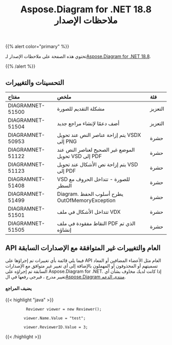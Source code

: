 ﻿---
title: Aspose.Diagram for .NET 18.8 ملاحظات الإصدار
type: docs
weight: 50
url: /ar/net/aspose-diagram-for-net-18-8-release-notes/
---
{{% alert color="primary" %}} 

 تحتوي هذه الصفحة على ملاحظات الإصدار لـ[Aspose.Diagram for .NET 18.8](https://www.nuget.org/packages/Aspose.Diagram/18.8.0).

{{% /alert %}} 
## **التحسينات والتغييرات**

|**مفتاح**|**ملخص**|**فئة**|
|:- |:- |:- |
|DIAGRAMNET-51500|مشكلة التقديم للصورة|التعزيز|
|DIAGRAMNET-51504|أضف دعمًا لإنشاء مراجع جديد|التعزيز|
|DIAGRAMNET-50953|يتم إزاحة عناصر النص عند تحويل VSDX إلى PNG|حشرة|
|DIAGRAMNET-51122|الموضع غير الصحيح لعناصر النص عند تحويل VSD إلى PDF|حشرة|
|DIAGRAMNET-51123|يتم إزاحة نص الأشكال عند تحويل VSD إلى PDF|حشرة|
|DIAGRAMNET-51408|VSD للصورة - تتداخل الحروف مع السطر|حشرة|
|DIAGRAMNET-51499|Diagram. يطرح أسلوب الحفظ OutOfMemoryException|حشرة|
|DIAGRAMNET-51501|تتداخل الأشكال في ملف VDX|حشرة|
|DIAGRAMNET-51505|النقاط مفقودة في ملف PDF الذي تم إنشاؤه|حشرة|
## **API العام والتغييرات غير المتوافقة مع الإصدارات السابقة**
فيما يلي قائمة بأي تغييرات تم إجراؤها على API العام مثل الأعضاء المضافين أو المعاد تسميتهم أو المحذوفون أو المهملون بالإضافة إلى أي تغيير غير متوافق مع الإصدارات السابقة تم إجراؤه على Aspose.Diagram for .NET. إذا كانت لديك مخاوف بشأن أي تغيير مدرج ، فيرجى رفعها في ال[Aspose.Diagram منتدى الدعم](https://forum.aspose.com/c/diagram/17).
#### **يضيف المراجع**
{{< highlight "java" >}}

             Reviewer viewer = new Reviewer();

            viewer.Name.Value = "test";

            viewer.ReviewerID.Value = 3;

{{< /highlight >}}




